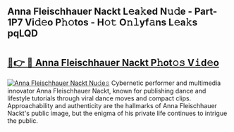 ## Anna Fleischhauer Nackt L𝚎a𝚔ed N𝚞𝚍e - Part-1P7 Vi𝚍𝚎o P𝚑𝚘tos - H𝚘𝚝 O𝚗𝚕yf𝚊ns L𝚎a𝚔s pqLQD

# <h2><a href="http://kfay8u.oniu.top/?m=Anna+Fleischhauer+Nackt">🔗👉 🔴 Anna Fleischhauer Nackt P𝚑ot𝚘𝚜 V𝚒d𝚎o</a></h2>

[![Anna Fleischhauer Nackt Nu𝚍e𝚜](https://i.imgur.com/0qMVB7G.gif)](http://kfay8u.oniu.top/?m=Anna+Fleischhauer+Nackt)
Cybernetic performer and multimedia innovator Anna Fleischhauer Nackt, known for publishing dance and lifestyle tutorials through viral dance moves and compact clips. Approachability and authenticity are the hallmarks of Anna Fleischhauer Nackt's public image, but the enigma of his private life continues to intrigue the public.  
